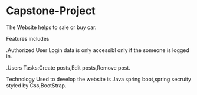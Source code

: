 # Capstone-Project
The Website helps to sale or buy car.

Features includes

.Authorized User Login data is only accessibl only if the someone is logged in.

.Users Tasks:Create posts,Edit posts,Remove post.

Technology Used to develop the website is Java spring boot,spring secruity styled by Css,BootStrap.
